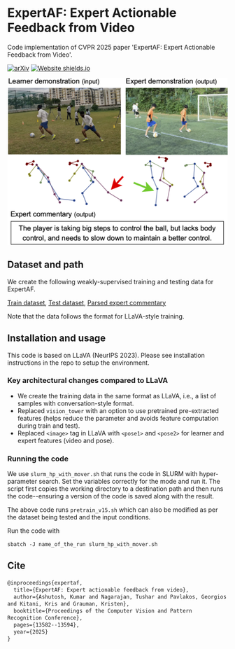 # ExpertAF: Expert Actionable Feedback from Video

Code implementation of CVPR 2025 paper 'ExpertAF: Expert Actionable Feedback from Video'.

[![arXiv](https://img.shields.io/badge/arXiv-2408.00672-00ff00.svg)](https://arxiv.org/pdf/2408.00672.pdf)  [![Website shields.io](https://img.shields.io/website-up-down-green-red/http/shields.io.svg)](https://vision.cs.utexas.edu/projects/ExpertAF/)

![Teaser](teaser.png)

## Dataset and path

We create the following weakly-supervised training and testing data for ExpertAF.

[Train dataset](https://drive.google.com/file/d/1Lu7goQ_kUXQdt5JxJmHhcXbmG7_SQmtj/view?usp=sharing), [Test dataset](https://drive.google.com/file/d/1OowwsS3SfSVsinMyUaK0aVr1hyaNYs35/view?usp=sharing), [Parsed expert commentary](https://drive.google.com/file/d/1BpgBRU7ZnOBaCuHGyYmT4kEhquNnxs6p/view?usp=sharing)

Note that the data follows the format for LLaVA-style training.


## Installation and usage

This code is based on LLaVA (NeurIPS 2023). Please see installation instructions in the repo to setup the environment.

### Key architectural changes compared to LLaVA

- We create the training data in the same format as LLaVA, i.e., a list of samples with conversation-style format.
- Replaced `vision_tower` with an option to use pretrained pre-extracted features (helps reduce the parameter and avoids feature computation during train and test).
- Replaced `<image>` tag in LLaVA with `<pose1>` and `<pose2>` for learner and expert features (video and pose).

### Running the code

We use `slurm_hp_with_mover.sh` that runs the code in SLURM with hyper-parameter search. Set the variables correctly for the mode and run it. The script first copies the working directory to a destination path and then runs the code--ensuring a version of the code is saved along with the result.

The above code runs `pretrain_v15.sh` which can also be modified as per the dataset being tested and the input conditions.

Run the code with

```
sbatch -J name_of_the_run slurm_hp_with_mover.sh 
```


## Cite

```
@inproceedings{expertaf,
  title={ExpertAF: Expert actionable feedback from video},
  author={Ashutosh, Kumar and Nagarajan, Tushar and Pavlakos, Georgios and Kitani, Kris and Grauman, Kristen},
  booktitle={Proceedings of the Computer Vision and Pattern Recognition Conference},
  pages={13582--13594},
  year={2025}
}
```
